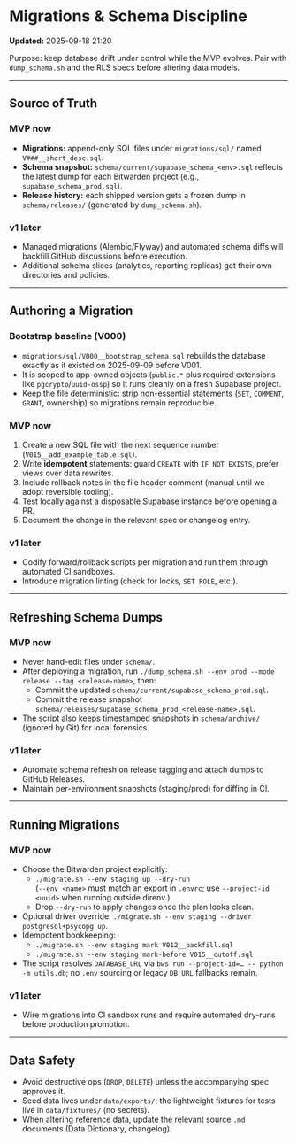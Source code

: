 # Migrations & Schema Discipline

**Updated:** 2025-09-18 21:20

Purpose: keep database drift under control while the MVP evolves. Pair with `dump_schema.sh` and the RLS specs before altering data models.

---

## Source of Truth

### MVP now

- **Migrations:** append-only SQL files under `migrations/sql/` named `V###__short_desc.sql`.
- **Schema snapshot:** `schema/current/supabase_schema_<env>.sql` reflects the latest dump for each Bitwarden project (e.g., `supabase_schema_prod.sql`).
- **Release history:** each shipped version gets a frozen dump in `schema/releases/` (generated by `dump_schema.sh`).

### v1 later

- Managed migrations (Alembic/Flyway) and automated schema diffs will backfill GitHub discussions before execution.
- Additional schema slices (analytics, reporting replicas) get their own directories and policies.

---

## Authoring a Migration

### Bootstrap baseline (V000)

- `migrations/sql/V000__bootstrap_schema.sql` rebuilds the database exactly as it existed on 2025-09-09 before V001.
- It is scoped to app-owned objects (`public.*` plus required extensions like `pgcrypto`/`uuid-ossp`) so it runs cleanly on a fresh Supabase project.
- Keep the file deterministic: strip non-essential statements (`SET`, `COMMENT`, `GRANT`, ownership) so migrations remain reproducible.

### MVP now

1. Create a new SQL file with the next sequence number (`V015__add_example_table.sql`).
2. Write **idempotent** statements: guard `CREATE` with `IF NOT EXISTS`, prefer views over data rewrites.
3. Include rollback notes in the file header comment (manual until we adopt reversible tooling).
4. Test locally against a disposable Supabase instance before opening a PR.
5. Document the change in the relevant spec or changelog entry.

### v1 later

- Codify forward/rollback scripts per migration and run them through automated CI sandboxes.
- Introduce migration linting (check for locks, `SET ROLE`, etc.).

---

## Refreshing Schema Dumps

### MVP now
- Never hand-edit files under `schema/`.  
- After deploying a migration, run `./dump_schema.sh --env prod --mode release --tag <release-name>`, then:
  - Commit the updated `schema/current/supabase_schema_prod.sql`.
  - Commit the release snapshot `schema/releases/supabase_schema_prod_<release-name>.sql`.
- The script also keeps timestamped snapshots in `schema/archive/` (ignored by Git) for local forensics.

### v1 later

- Automate schema refresh on release tagging and attach dumps to GitHub Releases.
- Maintain per-environment snapshots (staging/prod) for diffing in CI.

---

## Running Migrations

### MVP now
- Choose the Bitwarden project explicitly:
  - `./migrate.sh --env staging up --dry-run`  
    (`--env <name>` must match an export in `.envrc`; use `--project-id <uuid>` when running outside direnv.)
  - Drop `--dry-run` to apply changes once the plan looks clean.
- Optional driver override: `./migrate.sh --env staging --driver postgresql+psycopg up`.
- Idempotent bookkeeping:
  - `./migrate.sh --env staging mark V012__backfill.sql`
  - `./migrate.sh --env staging mark-before V015__cutoff.sql`
- The script resolves `DATABASE_URL` via `bws run --project-id=… -- python -m utils.db`; no `.env` sourcing or legacy `DB_URL` fallbacks remain.

### v1 later
- Wire migrations into CI sandbox runs and require automated dry-runs before production promotion.

---

## Data Safety

- Avoid destructive ops (`DROP`, `DELETE`) unless the accompanying spec approves it.
- Seed data lives under `data/exports/`; the lightweight fixtures for tests live in `data/fixtures/` (no secrets).
- When altering reference data, update the relevant source `.md` documents (Data Dictionary, changelog).
